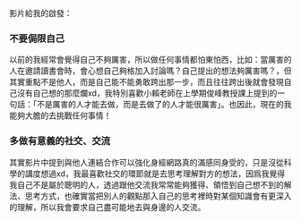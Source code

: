 影片給我的啟發：
### 不要侷限自己
以前的我經常會覺得自己不夠厲害，所以做任何事情都怕東怕西，比如：當厲害的人在邀請讀書會時，會心想自己夠格加入討論嗎？自己提出的想法夠厲害嗎？，但其實重點不是他人，而是自己能不能勇敢跨出那一步，而且往往跨出後就會發現自己沒有自己想的那麼爛xd，我特別喜歡小賴老師在上學期俊峰教授課上提到的一句話：「不是厲害的人才能去做，而是去做了的人才能很厲害」。也因此，現在的我能夠大膽的去挑戰任何事情！

### 多做有意義的社交、交流
其實影片中提到與他人連結合作可以強化身經網路真的滿感同身受的，只是沒從科學的講度想過xd，我最喜歡社交的環節就是去思考理解對方的想法，因爲我覺得我自己不是屬於聰明的人，透過跟他交流我常常能夠獲得、領悟到自己想不到的解法、思考方式，也確實當把別人的觀點那入自己的思考裡時對某個知識會有更深入的理解，所以我會要求自己盡可能地去與身邊的人交流。